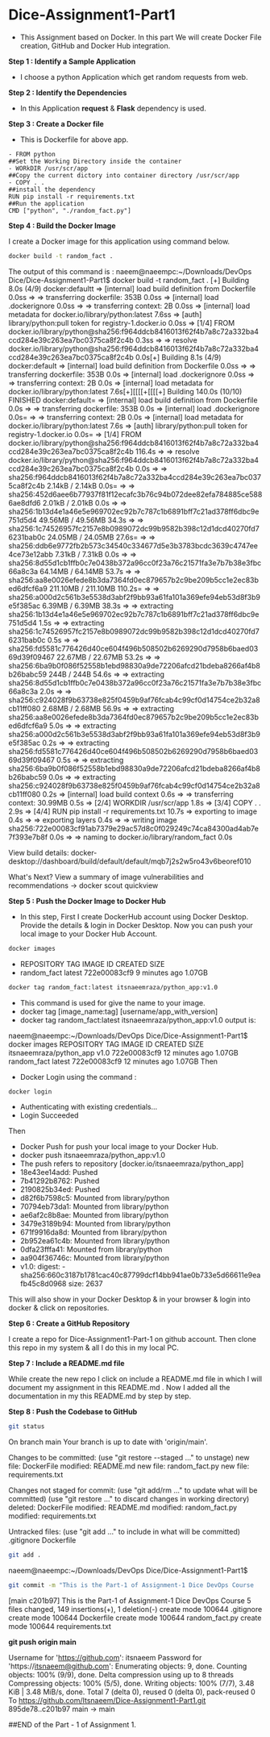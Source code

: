 # Dice-Assignment1-Part1
- This Assignment based on Docker. In this part We will create Docker File creation, GitHub and Docker Hub integration.

**Step 1 : Identify a Sample Application**
- I choose a python Application which get random requests from web.

**Step 2 : Identify the Dependencies**
- In this Application **request** & **Flask** dependency is used.

**Step 3 : Create a Docker file**
- This is Dockerfile for above app.
```##Use an official Python image
- FROM python
##Set the Working Directory inside the container
- WORkDIR /usr/scr/app
##Copy the current dictory into container directory /usr/scr/app
- COPY . .
##install the dependency
RUN pip install -r requirements.txt
##Run the application
CMD ["python", "./random_fact.py"]
```
**Step 4 : Build the Docker Image**

I create a Docker image for this application using command below.

```bash
docker build -t random_fact .
```
The output of this command is :
naeem@naeempc:~/Downloads/DevOps Dice/Dice-Assignment1-Part1$ docker build -t random_fact .
[+] Building 8.0s (4/9)                                                                                                                             docker:defaultt
 => [internal] load build definition from Dockerfile                                                                                                          0.0ss
 => => transferring dockerfile: 353B                                                                                                                          0.0ss
 => [internal] load .dockerignore                                                                                                                             0.0ss
 => => transferring context: 2B                                                                                                                               0.0ss
 => [internal] load metadata for docker.io/library/python:latest                                                                                              7.6ss
 => [auth] library/python:pull token for registry-1.docker.io                                                                                                 0.0ss
 => [1/4] FROM docker.io/library/python@sha256:f964ddcb8416013f62f4b7a8c72a332ba4ccd284e39c263ea7bc0375ca8f2c4b                                               0.3ss
 => => resolve docker.io/library/python@sha256:f964ddcb8416013f62f4b7a8c72a332ba4ccd284e39c263ea7bc0375ca8f2c4b                                               0.0s[+] Building 8.1s (4/9)                                                                                                                            docker:default
 => [internal] load build definition from Dockerfile                                                                                                         0.0ss => => transferring dockerfile: 353B                                                                                                                         0.0s
 => [internal] load .dockerignore                                                                                                                            0.0ss => => transferring context: 2B                                                                                                                              0.0s
 => [internal] load metadata for docker.io/library/python:latest                                                                                             7.6s[+][[[[+[[[[+] Building 140.0s (10/10) FINISHED                                                                                                                         docker:default= => [internal] load build definition from Dockerfile                                                                                                                   0.0s
 => => transferring dockerfile: 353B                                                                                                                                   0.0s  => [internal] load .dockerignore                                                                                                                                      0.0s= => => transferring context: 2B                                                                                                                                        0.0s
 => [internal] load metadata for docker.io/library/python:latest                                                                                                       7.6s  => [auth] library/python:pull token for registry-1.docker.io                                                                                                          0.0s= => [1/4] FROM docker.io/library/python@sha256:f964ddcb8416013f62f4b7a8c72a332ba4ccd284e39c263ea7bc0375ca8f2c4b                                                      116.4s
 => => resolve docker.io/library/python@sha256:f964ddcb8416013f62f4b7a8c72a332ba4ccd284e39c263ea7bc0375ca8f2c4b                                                        0.0s  => => sha256:f964ddcb8416013f62f4b7a8c72a332ba4ccd284e39c263ea7bc0375ca8f2c4b 2.14kB / 2.14kB                                                                         0.0s= => => sha256:452d6aee6b77937f81f12ecafc3b76c94b072dee82efa784885ce5886ae8dfd6 2.01kB / 2.01kB                                                                         0.0s
 => => sha256:1b13d4e1a46e5e969702ec92b7c787c1b6891bff7c21ad378ff6dbc9e751d5d4 49.56MB / 49.56MB                                                                      34.3s  => => sha256:1c74526957fc2157e8b0989072dc99b9582b398c12d1dcd40270fd76231bab0c 24.05MB / 24.05MB                                                                      27.6s= => => sha256:ddb6e9772fb2b573c34540c334677d5e3b3783bcdc3639c4747ee4ce73e12abb 7.31kB / 7.31kB                                                                         0.0s
 => => sha256:8d55d1cb1ffb0c7e0438b372a96cc0f23a76c21571fa3e7b7b38e3fbc66a8c3a 64.14MB / 64.14MB                                                                      53.7s  => => sha256:aa8e0026efede8b3da7364fd0ec879657b2c9be209b5cc1e2ec83bed6dfcf6a9 211.10MB / 211.10MB                                                                   110.2s= => => sha256:a000d2c561b3e5538d3abf2f9bb93a61fa101a369efe94eb53d8f3b9e5f385ac 6.39MB / 6.39MB                                                                        38.3s
 => => extracting sha256:1b13d4e1a46e5e969702ec92b7c787c1b6891bff7c21ad378ff6dbc9e751d5d4                                                                              1.5s
 => => extracting sha256:1c74526957fc2157e8b0989072dc99b9582b398c12d1dcd40270fd76231bab0c                                                                              0.5s
 => => sha256:fd5581c776426d40ce604f496b508502b6269290d7958b6baed0369d39f09467 22.67MB / 22.67MB                                                                      53.2s
 => => sha256:6ba9b0f086f52558b1ebd98830a9de72206afcd21bdeba8266af4b8b26babc59 244B / 244B                                                                            54.6s
 => => extracting sha256:8d55d1cb1ffb0c7e0438b372a96cc0f23a76c21571fa3e7b7b38e3fbc66a8c3a                                                                              2.0s
 => => sha256:c924028f9b63738e825f0459b9af76fcab4c99cf0d14754ce2b32a8cb11ff080 2.68MB / 2.68MB                                                                        56.9s
 => => extracting sha256:aa8e0026efede8b3da7364fd0ec879657b2c9be209b5cc1e2ec83bed6dfcf6a9                                                                              5.0s
 => => extracting sha256:a000d2c561b3e5538d3abf2f9bb93a61fa101a369efe94eb53d8f3b9e5f385ac                                                                              0.2s
 => => extracting sha256:fd5581c776426d40ce604f496b508502b6269290d7958b6baed0369d39f09467                                                                              0.5s
 => => extracting sha256:6ba9b0f086f52558b1ebd98830a9de72206afcd21bdeba8266af4b8b26babc59                                                                              0.0s
 => => extracting sha256:c924028f9b63738e825f0459b9af76fcab4c99cf0d14754ce2b32a8cb11ff080                                                                              0.2s
 => [internal] load build context                                                                                                                                      0.6s
 => => transferring context: 30.99MB                                                                                                                                   0.5s
 => [2/4] WORKDIR /usr/scr/app                                                                                                                                         1.8s
 => [3/4] COPY . .                                                                                                                                                     2.9s
 => [4/4] RUN pip install -r requirements.txt                                                                                                                         10.7s
 => exporting to image                                                                                                                                                 0.4s 
 => => exporting layers                                                                                                                                                0.4s 
 => => writing image sha256:722e00083cf91ab7379e29ac57d8c0f029249c74ca84300ad4ab7e7f393e7b8f                                                                           0.0s 
 => => naming to docker.io/library/random_fact                                                                                                                         0.0s 
                                                                                                                                                                            
View build details: docker-desktop://dashboard/build/default/default/mqb7j2s2w5ro43v6beoref010

What's Next?
  View a summary of image vulnerabilities and recommendations → docker scout quickview

**Step 5 : Push the Docker Image to Docker Hub**
- In this step, First I create DockerHub account using Docker Desktop. Provide the details & login in Docker Desktop. Now you can push your local image to your Docker Hub Account.

```bash
docker images
```
- REPOSITORY    TAG       IMAGE ID       CREATED         SIZE
- random_fact   latest    722e00083cf9   9 minutes ago   1.07GB

```bash
docker tag random_fact:latest itsnaeemraza/python_app:v1.0
```
- This command is used for give the name to your image.
- docker tag [image_name:tag] [username/app_with_version]
- docker tag random_fact:latest itsnaeemraza/python_app:v1.0
output is:

naeem@naeempc:~/Downloads/DevOps Dice/Dice-Assignment1-Part1$ docker images
REPOSITORY                TAG       IMAGE ID       CREATED          SIZE
itsnaeemraza/python_app   v1.0      722e00083cf9   12 minutes ago   1.07GB
random_fact               latest    722e00083cf9   12 minutes ago   1.07GB
Then 
- Docker Login using the command : 

```bash
docker login
```
- Authenticating with existing credentials...
- Login Succeeded

Then
- Docker Push for push your local image to your Docker Hub.
- docker push itsnaeemraza/python_app:v1.0
- The push refers to repository [docker.io/itsnaeemraza/python_app]
- 18e43ee14add: Pushed 
- 7b41292b8762: Pushed 
- 2190825b34ed: Pushed 
- d82f6b7598c5: Mounted from library/python 
- 70794eb73da1: Mounted from library/python 
- ae6af2c8b8ae: Mounted from library/python 
- 3479e3189b94: Mounted from library/python 
- 671f9916da8d: Mounted from library/python 
- 2b952ea61c4b: Mounted from library/python 
- 0dfa23fffa41: Mounted from library/python 
- aa904f36746c: Mounted from library/python 
- v1.0: digest: - sha256:660c3187b1781cac40c87799dcf14bb941ae0b733e5d66611e9eafb45c8d0968 size: 2637

This will also show in your Docker Desktop & in your browser & login into docker & click on repositories.

**Step 6 : Create a GitHub Repository**

I create a repo for Dice-Assignment1-Part-1 on github account. 
Then clone this repo in my system & all I do this in my local PC.

**Step 7 : Include a README.md file**

While create the new repo I click on include a README.md file in which I will document my assignment in this README.md . Now I added all the documentation in my this README.md by step by step.

**Step 8 : Push the Codebase to GitHub**

```bash
git status
```
On branch main
Your branch is up to date with 'origin/main'.

Changes to be committed:
  (use "git restore --staged <file>..." to unstage)
	new file:   DockerFile
	modified:   README.md
	new file:   random_fact.py
	new file:   requirements.txt

Changes not staged for commit:
  (use "git add/rm <file>..." to update what will be committed)
  (use "git restore <file>..." to discard changes in working directory)
	deleted:    DockerFile
	modified:   README.md
	modified:   random_fact.py
	modified:   requirements.txt

Untracked files:
  (use "git add <file>..." to include in what will be committed)
	.gitignore
	Dockerfile

```bash
git add .
```
naeem@naeempc:~/Downloads/DevOps Dice/Dice-Assignment1-Part1$ 

```bash
git commit -m "This is the Part-1 of Assignment-1 Dice DevOps Course
```
[main c201b97] This is the Part-1 of Assignment-1 Dice DevOps Course
 5 files changed, 149 insertions(+), 1 deletion(-)
 create mode 100644 .gitignore
 create mode 100644 Dockerfile
 create mode 100644 random_fact.py
 create mode 100644 requirements.txt

**git push origin main**

Username for 'https://github.com': itsnaeem
Password for 'https://itsnaeem@github.com': 
Enumerating objects: 9, done.
Counting objects: 100% (9/9), done.
Delta compression using up to 8 threads
Compressing objects: 100% (5/5), done.
Writing objects: 100% (7/7), 3.48 KiB | 3.48 MiB/s, done.
Total 7 (delta 0), reused 0 (delta 0), pack-reused 0
To https://github.com/Itsnaeem/Dice-Assignment1-Part1.git
   895de78..c201b97  main -> main


##END of the Part - 1 of Assignment 1.




